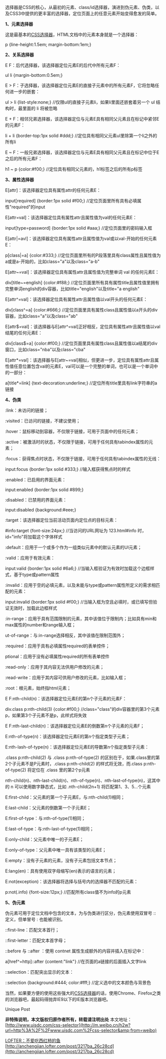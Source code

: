 选择器是CSS的核心，从最初的元素、class/id选择器，演进到伪元素、伪类，以及CSS3中提供的更丰富的选择器，定位页面上的任意元素开始变得愈发的简单。

**1、元素选择器**

这是最基本的[CSS选择器](http://m.weibo.cn/h2w?url=http%3A%2F%2Fwww.uisdc.com%2Ftag%2Fcss%25e9%2580%2589%25e6%258b%25a9%25e5%2599%25a8&amp;from=weibo)，HTML文档中的元素本身就是一个选择器：

p {line-height:1.5em; margin-bottom:1em;}

**2、关系选择器**

E F：后代选择器，该选择器定位元素E的后代中所有元素F：

ul li {margin-bottom:0.5em;}

E > F：子选择器，该选择器定位元素E的直接子元素中的所有元素F，它将忽略任何进一步的嵌套：

ul > li {list-style:none;} //仅限ul的直接子元素li，如果li里面还嵌套着另一个 ul 结构时，最里面的 li 将被忽略

E + F：相邻兄弟选择器，该选择器定位与元素E具有相同父元素且在标记中紧邻E的元素F：

li + li {border-top:1px solid #ddd;} //定位具有相同父元素ul里除第一个li之外的所有li

E ~ F：一般兄弟选择器，该选择器定位与元素E具有相同父元素且在标记中位于E之后的所有元素F：

h1 ~ p {color:#f00;} //定位具有相同父元素的，h1标签之后的所有p标签

**3、属性选择器**

E[attr]：该选择器定位具有属性attr的任何元素E：

input[required] {border:1px solid #f00;} //定位页面里所有具有必填属性"required"的input

E[attr=val]：该选择器定位具有属性attr且属性值为val的任何元素E：

input[type=password] {border:1px solid #aaa;} //定位页面里的密码输入框

E[attr|=avl]：该选择器定位具有属性attr且属性值为val或以val-开始的任何元素E：

p[class|=a] {color:#333;} //定位页面里所有的P段落里具有class属性且属性值为a或是a-开始的，比如class="a"以及class="a-b"

E[attr~=val]：该选择器定位具有属性attr且属性值为完整单词 val 的任何元素E：

div[title~=english] {color:#f88;} //定位页面里所有具有属性title且属性值里拥有完整单词english的div容器，比如title="english"以及title="a english"

E[attr^=val]：该选择器定位具有属性attr且属性值以val开头的任何元素E：

div[class^=a] {color:#666;} //定位页面里具有属性class且属性值以a开头的div容器，比如class="a"以及class="ab"

E[attr$=val]：该选择器与E[attr^=val]正好相反，定位具有属性attr且属性值以val结尾的任何元素E：

div[class$=a] {color:#f00;} //定位页面里具有属性class且属性值以a结尾的div窗口，比如class="nba"以及class="cba"

E[attr*=val]：该选择器与E[attr~=val]相似，但更进一步，定位具有属性attr且属性值任意位置包含val的元素E，val可以是一个完整的单词，也可以是一个单词中的一部分：

a[title*=link] {text-decoration:underline;} //定位所有title里具有link字符串的a链接

**4、伪类**

:link：未访问的链接；

:visited：已访问的链接，不建议使用；

:hover：鼠标移动到容器，不仅限于链接，可用于页面中的任何元素；

:active：被激活时的状态，不仅限于链接，可用于任何具有tabindex属性的元素；

:focus：获得焦点时状态，不仅限于链接，可用于任何具有tabindex属性的无线：

input:focus {border:1px solid #333;} //输入框获得焦点时的样式

:enabled：已启用的界面元素：

input:enabled {border:1px solid #899;}

:disabled：已禁用的界面元素：

input:disabled {background:#eee;}

:target：该选择器定位当前活动页面内定位点的目标元素：

#info:target {font-size:24px;} //当访问的URL网址为 123.html#info 时，id="info"将加载这个字体样式

:default：应用于一个或多个作为一组类似元素中的默认元素的UI元素；

:valid：应用于有效元素：

input:valid {border:1px solid #6a6;} //当输入框验证为有效时加载这个边框样式，基于type或pattern属性

:invalid：应用于空的必填元素，以及未能与type或pattern属性所定义的需求相匹配的元素：

input:invalid {border:1px solid #f00;} //当输入框为空且必填时，或已填写但验证无效时，加载此边框样式

:in-range：应用于具有范围限制的元素，其中该值位于限制内；比如具有min和max属性的number和range输入框；

ut-of-range：与:in-range选择相反，其中该值在限制范围外；

:required：应用于具有必填属性required的表单控件；

ptional：应用于没有必填属性required的所有表单控件

:read-only：应用于其内容无法供用户修改的元素；

:read-write：应用于其内容可供用户修改的元素，比如输入框；

:root：根元素，始终指html元素；

E F:nth-child(n)：该选择器定位元素E的第n个子元素的元素F：

div.class p:nth-child(3) {color:#f00;} //class="class"的div容器里的第3个元素p，如果第3个子元素不是p，此样式将失效

E F:nth-last-child(n)：该选择器定位元素E的倒数第n个子元素的元素F；

E:nth-of-type(n)：该选择器定位元素E的第n个指定类型子元素；

E:nth-lash-of-type(n)：该选择器定位元素E的导数第n个指定类型子元素：

.class p:nth-child(2) 与 .class p:nth-of-type(2) 的区别在于，如果.class里的第2个子元素不是P元素时，.class p:nth-child(2) 的样式将无效，而.class p:nth-of-type(2) 将定位在 .class 里的第2个p元素

nth-child(n)、nth-last-child(n)、nth-of-type(n)、nth-last-of-type(n)，这其中的 n 可以使用数字静态式，比如 .nth-child(2n+1) 将匹配第1、3、5...个元素

E:first-child：父元素的第一个子元素E，与:nth-child(1)相同；

E:last-child：父元素的倒数第一个子元素E；

E:first-of-type：与:nth-of-type(1)相同；

E:last-of-type：与:nth-last-of-type(1)相同；

E:only-child：父元素中唯一的子元素E；

E:only-of-type：父元素中唯一具有该类型的元素E；

E:empty：没有子元素的元素，没有子元素包括文本节点；

E:lang(en)：具有使用双字母缩写(en)表示的语言的元素；

E:not(exception)：该选择器将选择与括号内的选择器不匹配的元素：

p:not(.info) {font-size:12px;} //匹配所有class值不为info的p元素

**5、伪元素**

伪元素可用于定位文档中包含的文本，为与伪类进行区分，伪元素使用双冒号 :: 定义，但单冒号 : 也能被识别。

::first-line：匹配文本首行；

::first-letter：匹配文本首字母；

::before 与 ::after ：使用 contnet 属性生成额外的内容并插入在标记中：

a[href^=http]::after {content:"link"} //在页面的a链接的后面插入文字link

::selection：匹配突出显示的文本：

::selection {background:#444; color:#fff;} //定义选中的文本颜色与背景色

当然，如果要方便的使用这些强大的[CSS选择器](http://m.weibo.cn/h2w?url=http%3A%2F%2Fwww.uisdc.com%2Ftag%2Fcss%25e9%2580%2589%25e6%258b%25a9%25e5%2599%25a8&amp;from=weibo)的话，使用Chrome、Firefox之类的浏览器吧，最起码得抛弃IE9以下的IE版本浏览器吧。

Unique Post

**非特殊说明，本文版权归原作者所有，转载请注明出处** 
本文地址：[http://www.uisdc.com/css-selector](http://m.weibo.cn/h2w?url=http%3A%2F%2Fwww.uisdc.com%2Fcss-selector&amp;from=weibo)

[LOFTER：不爱吃西红柿的鱼](http://anchengjian.lofter.com)   [http://anchengjian.lofter.com/post/3217ba_26c28cd](http://anchengjian.lofter.com/post/3217ba_26c28cd)